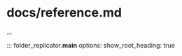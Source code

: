 # docs/reference.md

...

::: folder_replicator.__main__
    options:
        show_root_heading: true